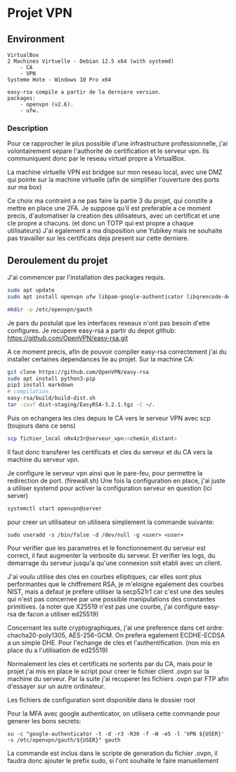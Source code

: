 # Projet VPN

## Environment
```
VirtualBox
2 Machines Virtuelle - Debian 12.5 x64 (with systemd)
    - CA
    - VPN
Systeme Hote - Windows 10 Pro x64

easy-rsa compile a partir de la derniere version.
packages:
    - openvpn (v2.6).
    - ufw.
```

### Description
Pour ce rapprocher le plus possible d'une infrastructure professionnelle, j'ai volontairement separe l'authorite de certification et le serveur vpn. Ils communiquent donc par le reseau virtuel propre a VirtualBox.

La machine virtuelle VPN est bridgee sur mon reseau local, avec une DMZ qui pointe sur la machine virtuelle (afin de simplifier l'ouverture des ports sur ma box)

Ce choix ma contraint a ne pas faire la partie 3 du projet, qui constite a mettre en place une 2FA. Je suppose qu'il est preferable a ce moment precis, d'automatiser la creation des utilisateurs, avec un certificat et une cle propre a chacuns. (et donc un TOTP qui est propre a chaque utilisateurs)
J'ai egalement a ma disposition une Yubikey mais ne souhaite pas travailler sur les certificats deja present sur cette derniere.

## Deroulement du projet
J'ai commencer par l'installation des packages requis.
```bash
sudo apt update
sudo apt install openvpn ufw libpam-google-authenticator libqrencode-dev qrencode

mkdir -p /etc/openvpn/gauth
```

Je pars du postulat que les interfaces reseaux n'ont pas besoin d'etre configures.
Je recupere easy-rsa a partir du depot github: https://github.com/OpenVPN/easy-rsa.git

A ce moment precis, afin de pouvoir compiler easy-rsa correctement j'ai du installer certaines dependances lie au projet.
Sur la machine CA:
```bash
git clone https://github.com/OpenVPN/easy-rsa 
sudo apt install python3-pip
pip3 install markdown
# compilation
easy-rsa/build/build-dist.sh
tar -zxvf dist-staging/EasyRSA-3.2.1.tgz -C ~/.
```
Puis on echangera les cles depuis le CA vers le serveur VPN avec scp (toujours dans ce sens)
```bash
scp fichier_local n0x4z3r@serveur_vpn:<chemin_distant>
```
Il faut donc transferer les certificats et cles du serveur et du CA vers la machine du serveur vpn.

Je configure le serveur vpn ainsi que le pare-feu, pour permettre la redirection de port. (firewall.sh)
Une fois la configuration en place, j'ai juste a utiliser systemd pour activer la configuration serveur en question (ici server)
```bash
systemctl start openvpn@server
```

pour creer un utilisateur on utilisera simplement la commande suivante:
```
sudo useradd -s /bin/false -d /dev/null -g <user> <user>
```

Pour verifier que les parametres et le fonctionnement du serveur est correct, il faut augmenter la verbosite du serveur.
Et verifier les logs, du demarrage du serveur jusqu'a qu'une connexion soit etabli avec un client.

J'ai voulu utilise des cles en courbes elliptiques, car elles sont plus performantes que le chiffrement RSA, je m'eloigne egalement des courbes NIST, mais a defaut je prefere utiliser la secp521r1 car c'est une des seules qui n'est pas concernee par une possible manipulations des constantes primitives. (a noter que X25519 n'est pas une courbe, j'ai configure easy-rsa de facon a utiliser ed25519)

Concernant les suite cryptographiques, j'ai une preference dans cet ordre: chacha20-poly1305, AES-256-GCM.
On prefera egalement ECDHE-ECDSA a un simple DHE. Pour l'echange de cles et l'authentification. (non mis en place du a l'utilisation de ed25519)

Normalement les cles et certificats ne sortents par du CA, mais pour le projet j'ai mis en place le script pour creer le fichier client .ovpn sur la machine du serveur.
Par la suite j'ai recuperer les fichiers .ovpn par FTP afin d'essayer sur un autre ordinateur.

Les fichiers de configuration sont disponible dans le dossier root

Pour la MFA avec google authenticator, on utilisera cette commande pour generer les bons secrets:
```
su -c "google-authenticator -t -d -r3 -R30 -f -W -e5 -l 'VPN ${USER}' -s /etc/openvpn/gauth/${USER}" gauth
```

La commande est inclus dans le scripte de generation du fichier .ovpn, il faudra donc ajouter le prefix sudo, si l'ont souhaite le faire manuellement
